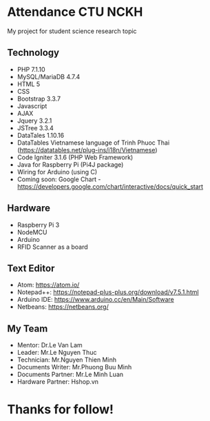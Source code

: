 # Attendance CTU NCKH
My project for student science research topic

## Technology
* PHP 7.1.10
* MySQL/MariaDB 4.7.4
* HTML 5
* CSS
* Bootstrap 3.3.7
* Javascript
* AJAX
* Jquery 3.2.1
* JSTree 3.3.4
* DataTales 1.10.16
* DataTables Vietnamese language of Trinh Phuoc Thai (https://datatables.net/plug-ins/i18n/Vietnamese)
* Code Igniter 3.1.6 (PHP Web Framework)
* Java for Raspberry Pi (Pi4J package)
* Wiring for Arduino (using C)
* Coming soon: Google Chart - https://developers.google.com/chart/interactive/docs/quick_start

## Hardware
* Raspberry Pi 3
* NodeMCU
* Arduino
* RFID Scanner as a board

## Text Editor
* Atom: https://atom.io/
* Notepad++: https://notepad-plus-plus.org/download/v7.5.1.html
* Arduino IDE: https://www.arduino.cc/en/Main/Software
* Netbeans: https://netbeans.org/

## My Team
* Mentor: Dr.Le Van Lam
* Leader: Mr.Le Nguyen Thuc
* Technician: Mr.Nguyen Thien Minh
* Documents Writer: Mr.Phuong Buu Minh
* Documents Partner: Mr.Le Minh Luan
* Hardware Partner: Hshop.vn

# Thanks for follow!
